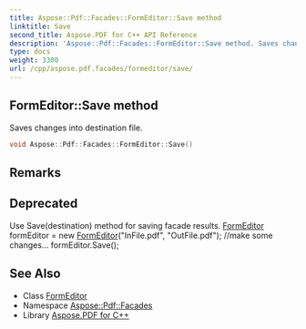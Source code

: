 ```yaml
---
title: Aspose::Pdf::Facades::FormEditor::Save method
linktitle: Save
second_title: Aspose.PDF for C++ API Reference
description: 'Aspose::Pdf::Facades::FormEditor::Save method. Saves changes into destination file in C++.'
type: docs
weight: 3300
url: /cpp/aspose.pdf.facades/formeditor/save/
---
```

## FormEditor::Save method


Saves changes into destination file.

```cpp
void Aspose::Pdf::Facades::FormEditor::Save()
```

## Remarks


## Deprecated
Use Save(destination) method for saving facade results. 
[FormEditor](../) formEditor = new [FormEditor](../)("InFile.pdf", "OutFile.pdf"); //make some changes... formEditor.Save(); 
## See Also

* Class [FormEditor](../)
* Namespace [Aspose::Pdf::Facades](../../)
* Library [Aspose.PDF for C++](../../../)
